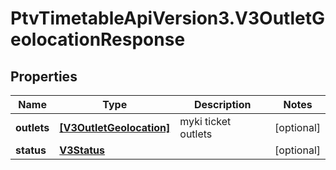 # PtvTimetableApiVersion3.V3OutletGeolocationResponse

## Properties
Name | Type | Description | Notes
------------ | ------------- | ------------- | -------------
**outlets** | [**[V3OutletGeolocation]**](V3OutletGeolocation.md) | myki ticket outlets | [optional] 
**status** | [**V3Status**](V3Status.md) |  | [optional] 
